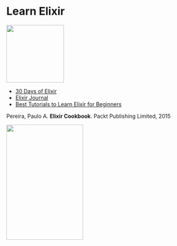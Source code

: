 # Learn Elixir

<img src="https://github.com/manguilar22/icons/blob/master/elixir_logo.png" width="150" height="150"/>

* <a href="https://github.com/seven1m/30-days-of-elixir">30 Days of Elixir</a>
* <a href="https://github.com/ooade/30-Days-Of-Elixir">Elixir Journal</a>
* <a href="https://medium.com/quick-code/the-best-tutorials-to-learn-elixir-for-beginners-3d805ebfe5d3">Best Tutorials to Learn Elixir for Beginners</a>

Pereira, Paulo A. **Elixir Cookbook**. Packt Publishing Limited, 2015

<img src="https://www.packtpub.com/sites/default/files/3964_Elixir%20Cookbook_Cover_1.jpg" width="200" height="300"/>
